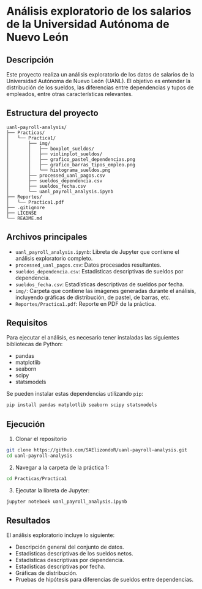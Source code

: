 # Análisis exploratorio de los salarios de la Universidad Autónoma de Nuevo León

## Descripción
Este proyecto realiza un análisis exploratorio de los datos de salarios de la Universidad Autónoma de Nuevo León (UANL). El objetivo es entender la distribución de los sueldos, las diferencias entre dependencias y tupos de empleados, entre otras características relevantes.

## Estructura del proyecto
```
uanl-payroll-analysis/
├── Practicas/
│   └── Practica1/
│       ├── img/
│       │   ├── boxplot_sueldos/
│       │   ├── violinplot_sueldos/
│       │   ├── grafico_pastel_dependencias.png
│       │   ├── grafico_barras_tipos_empleo.png
│       │   └── histograma_sueldos.png
│       ├── processed_uanl_pagos.csv
│       ├── sueldos_dependencia.csv
│       ├── sueldos_fecha.csv
│       └── uanl_payroll_analysis.ipynb
├── Reportes/
│   └── Practica1.pdf
├── .gitignore
├── LICENSE
└── README.md
```

## Archivos principales
- `uanl_payroll_analysis.ipynb`: Libreta de Jupyter que contiene el análisis exploratorio completo.
- `processed_uanl_pagos.csv`: Datos procesados resultantes.
- `sueldos_dependencia.csv`: Estadísticas descriptivas de sueldos por dependencia.
- `sueldos_fecha.csv`: Estadísticas descriptivas de sueldos por fecha.
- `img/`: Carpeta que contiene las imágenes generadas durante el análisis, incluyendo gráficas de distribución, de pastel, de barras, etc.
- `Reportes/Practica1.pdf`: Reporte en PDF de la práctica.

## Requisitos
Para ejecutar el análisis, es necesario tener instaladas las siguientes bibliotecas de Python:
- pandas
- matplotlib
- seaborn
- scipy
- statsmodels

Se pueden instalar estas dependencias utilizando `pip`:
```sh
pip install pandas matplotlib seaborn scipy statsmodels
```

## Ejecución
1. Clonar el repositorio
```sh
git clone https://github.com/SAElizondoR/uanl-payroll-analysis.git
cd uanl-payroll-analysis
```

2. Navegar a la carpeta de la práctica 1:
```sh
cd Practicas/Practica1
```

3. Ejecutar la libreta de Jupyter:
```sh
jupyter notebook uanl_payroll_analysis.ipynb
```

## Resultados
El análisis exploratorio incluye lo siguiente:
* Descripción general del conjunto de datos.
* Estadísticas descriptivas de los sueldos netos.
* Estadísticas descriptivas por dependencia.
* Estadísticas descriptivas por fecha.
* Gráficas de distribución.
* Pruebas de hipótesis para diferencias de sueldos entre dependencias.

